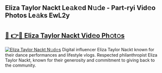 ## Eliza Taylor Nackt Le𝚊k𝚎d N𝚞𝚍e - Part-ryi Vid𝚎o Photos Le𝚊ks EwL2y

# <h2><a href="http://fb3voi.evod.top/?m=Eliza+Taylor+Nackt">🔗 👉🔴 Eliza Taylor Nackt Vid𝚎o Ph𝚘t𝚘s</a></h2>

[![Eliza Taylor Nackt N𝚞d𝚎s](https://i.imgur.com/8V9OHl7.gif)](http://fb3voi.evod.top/?m=Eliza+Taylor+Nackt)
Digital influencer Eliza Taylor Nackt known for their dance performances and lifestyle vlogs. Respected philanthropist Eliza Taylor Nackt, known for their generosity and commitment to giving back to the community. 
